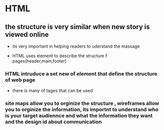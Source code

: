 # HTML

## the structure is very similar when new story is viewed online
 * its very important in helping readers to uderstand the massage

* HTML uses element to describe the structure f pages(header,main,footer)


###  HTML intruduce a  set new of element that define the structure of web page
* there is many of tages that can be used 
   

### site maps allow you to orginize the structure , wireframes allow you to orginize the information, its importnt to understand who is your target audiennce and what the information they want and the design id about communication
#




